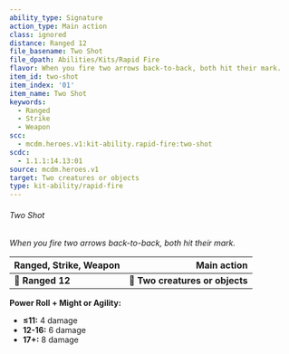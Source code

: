 ```yaml
---
ability_type: Signature
action_type: Main action
class: ignored
distance: Ranged 12
file_basename: Two Shot
file_dpath: Abilities/Kits/Rapid Fire
flavor: When you fire two arrows back-to-back, both hit their mark.
item_id: two-shot
item_index: '01'
item_name: Two Shot
keywords:
  - Ranged
  - Strike
  - Weapon
scc:
  - mcdm.heroes.v1:kit-ability.rapid-fire:two-shot
scdc:
  - 1.1.1:14.13:01
source: mcdm.heroes.v1
target: Two creatures or objects
type: kit-ability/rapid-fire
---
```


###### Two Shot

*When you fire two arrows back-to-back, both hit their mark.*

| **Ranged, Strike, Weapon** |                 **Main action** |
| -------------------------- | ------------------------------: |
| **📏 Ranged 12**           | **🎯 Two creatures or objects** |

**Power Roll + Might or Agility:**

- **≤11:** 4 damage
- **12-16:** 6 damage
- **17+:** 8 damage
